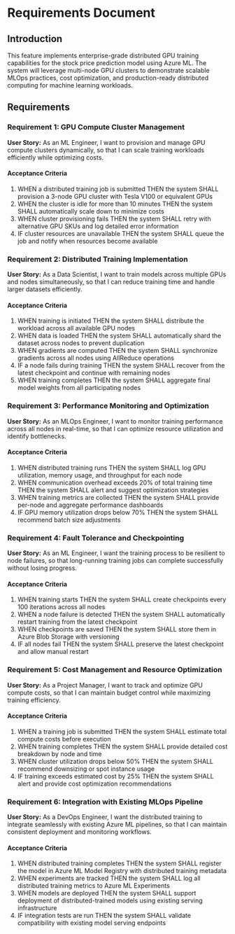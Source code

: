 # Requirements Document

## Introduction

This feature implements enterprise-grade distributed GPU training capabilities for the stock price prediction model using Azure ML. The system will leverage multi-node GPU clusters to demonstrate scalable MLOps practices, cost optimization, and production-ready distributed computing for machine learning workloads.

## Requirements

### Requirement 1: GPU Compute Cluster Management

**User Story:** As an ML Engineer, I want to provision and manage GPU compute clusters dynamically, so that I can scale training workloads efficiently while optimizing costs.

#### Acceptance Criteria

1. WHEN a distributed training job is submitted THEN the system SHALL provision a 3-node GPU cluster with Tesla V100 or equivalent GPUs
2. WHEN the cluster is idle for more than 10 minutes THEN the system SHALL automatically scale down to minimize costs
3. WHEN cluster provisioning fails THEN the system SHALL retry with alternative GPU SKUs and log detailed error information
4. IF cluster resources are unavailable THEN the system SHALL queue the job and notify when resources become available

### Requirement 2: Distributed Training Implementation

**User Story:** As a Data Scientist, I want to train models across multiple GPUs and nodes simultaneously, so that I can reduce training time and handle larger datasets efficiently.

#### Acceptance Criteria

1. WHEN training is initiated THEN the system SHALL distribute the workload across all available GPU nodes
2. WHEN data is loaded THEN the system SHALL automatically shard the dataset across nodes to prevent duplication
3. WHEN gradients are computed THEN the system SHALL synchronize gradients across all nodes using AllReduce operations
4. IF a node fails during training THEN the system SHALL recover from the latest checkpoint and continue with remaining nodes
5. WHEN training completes THEN the system SHALL aggregate final model weights from all participating nodes

### Requirement 3: Performance Monitoring and Optimization

**User Story:** As an MLOps Engineer, I want to monitor training performance across all nodes in real-time, so that I can optimize resource utilization and identify bottlenecks.

#### Acceptance Criteria

1. WHEN distributed training runs THEN the system SHALL log GPU utilization, memory usage, and throughput for each node
2. WHEN communication overhead exceeds 20% of total training time THEN the system SHALL alert and suggest optimization strategies
3. WHEN training metrics are collected THEN the system SHALL provide per-node and aggregate performance dashboards
4. IF GPU memory utilization drops below 70% THEN the system SHALL recommend batch size adjustments

### Requirement 4: Fault Tolerance and Checkpointing

**User Story:** As an ML Engineer, I want the training process to be resilient to node failures, so that long-running training jobs can complete successfully without losing progress.

#### Acceptance Criteria

1. WHEN training starts THEN the system SHALL create checkpoints every 100 iterations across all nodes
2. WHEN a node failure is detected THEN the system SHALL automatically restart training from the latest checkpoint
3. WHEN checkpoints are saved THEN the system SHALL store them in Azure Blob Storage with versioning
4. IF all nodes fail THEN the system SHALL preserve the latest checkpoint and allow manual restart

### Requirement 5: Cost Management and Resource Optimization

**User Story:** As a Project Manager, I want to track and optimize GPU compute costs, so that I can maintain budget control while maximizing training efficiency.

#### Acceptance Criteria

1. WHEN a training job is submitted THEN the system SHALL estimate total compute costs before execution
2. WHEN training completes THEN the system SHALL provide detailed cost breakdown by node and time
3. WHEN cluster utilization drops below 50% THEN the system SHALL recommend downsizing or spot instance usage
4. IF training exceeds estimated cost by 25% THEN the system SHALL alert and provide cost optimization recommendations

### Requirement 6: Integration with Existing MLOps Pipeline

**User Story:** As a DevOps Engineer, I want the distributed training to integrate seamlessly with existing Azure ML pipelines, so that I can maintain consistent deployment and monitoring workflows.

#### Acceptance Criteria

1. WHEN distributed training completes THEN the system SHALL register the model in Azure ML Model Registry with distributed training metadata
2. WHEN experiments are tracked THEN the system SHALL log all distributed training metrics to Azure ML Experiments
3. WHEN models are deployed THEN the system SHALL support deployment of distributed-trained models using existing serving infrastructure
4. IF integration tests are run THEN the system SHALL validate compatibility with existing model serving endpoints